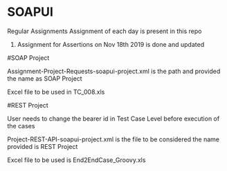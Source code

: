 # SOAPUI
Regular Assignments
Assignment of each day is present in this repo

1. Assignment for Assertions on Nov 18th 2019 is done and updated 


#SOAP Project 

Assignment-Project-Requests-soapui-project.xml is the path and provided the name as SOAP Project

Excel file to be used in TC_008.xls

#REST Project

User needs to change the bearer id in Test Case Level before execution of the cases

Project-REST-API-soapui-project.xml is the file to be considered the name provided is REST Project

Excel file to be used is End2EndCase_Groovy.xls

